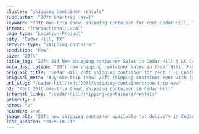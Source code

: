 ```yaml
---
cluster: "shipping container rentals"
subcluster: "20ft one-trip (new)"
keyword: "20ft one-trip (new) shipping container for rent Cedar Hill, TX"
intent: "Transactional-Local"
page_type: "Location-Product"
city: "Cedar Hill, TX"
service_type: "shipping container"
condition: "New"
size: "20ft"
title_tag: "20ft 8i4 New shipping container Sales in Cedar Hill | LC Container"
meta_description: "20ft new shipping container sales in Cedar Hill. Fast delivery, competitive pricing. Serving shipping containers area. Quote ID: D4B. Call (214) 524-4168 for your free quote today."
original_title: "Cedar Hill 20ft shipping container for rent | LC Container"
original_meta: "Buy one-trip (new) 20ft shipping container rent with local delivery in Cedar Hill, TX. LC Container — local Since 2003. Request a fast quote today."
url_slug: "/cedar-hill/rent/20ft/shipping-containers/one-trip-new"
h1: "Rent 20ft one-trip (new) shipping container in Cedar Hill"
internal_links: "/cedar-hill/shipping-containers/rentals"
priority: 3
notes: "2"
noindex: true
image_alt: "20ft new shipping container available for delivery in Cedar Hill"
last_updated: "2025-10-21"
---
```


<!-- TODO: Add unique city/inventory copy, images, and internal links here. -->
